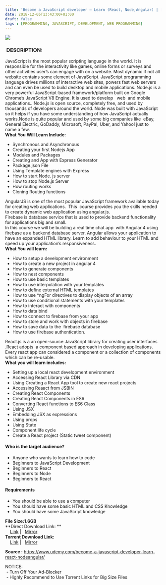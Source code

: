 ```yaml
---
title: 'Become a JavaScript developer – Learn (React, Node,Angular) | [ 199.99$ Course For Free ]'
date: 2018-12-05T13:43:00+01:00
draft: false
tags : [PROGRAMMING, JAVASCRIPT, DEVELOPMENT, WEB PROGRAMMING]
---
```


[![](https://2.bp.blogspot.com/-77kfOcd3VcQ/XAfGOI53EjI/AAAAAAAAAo0/F9qWfWHh-m4eb-bdEIXmeTtsYyTiTvY0gCLcBGAs/s640/Become-a-JavaScript-developer-%25E2%2580%2593-Learn-React-NodeAngular.jpg)](https://2.bp.blogspot.com/-77kfOcd3VcQ/XAfGOI53EjI/AAAAAAAAAo0/F9qWfWHh-m4eb-bdEIXmeTtsYyTiTvY0gCLcBGAs/s1600/Become-a-JavaScript-developer-%25E2%2580%2593-Learn-React-NodeAngular.jpg)

###  DESCRIPTION:

JavaScript is the most popular scripting language in the world. It is responsible for the interactivity like games, online forms or surveys and other activities user’s can engage with on a website. Most dynamic if not all website contains some element of JavaScript. JavaScript programming language drives millions of interactive web sites, powers fast web servers and can even be used to build desktop and mobile applications. Node.js is a very powerful JavaScript-based framework/platform built on Google Chrome’s JavaScript V8 Engine. It is used to develop   web  and mobile applications.. Node.js is open source, completely free, and used by thousands of developers around the world. Node was built with JavaScript so it helps if you have some understanding of how JavaScript actually works.Node is quite popular and used by some big companies like  eBay, General Electric, GoDaddy, Microsoft, PayPal, Uber, and Yahoo! just to  name a few.  
**What You Will Learn Include:**  

*   Synchronous and Asynchronous
*   Creating your first Nodejs App
*   Modules and Packages
*   Creating and App with Express Generator
*   Package.json File
*   Using Template engines with Express
*   How to start Node. js server
*   How to stop Node.js Server
*   How routing works
*   Cloning Routing functions

AngularJS is one of the most popular JavaScript framework available today for creating web applications.  This  course provides you the skills needed to create dynamic web application using angular.js.  
Firebase is database service that is used to provide backend functionality for applications big and small.  
In this course we will be building a real time chat app  with Angular 4 using firebase as a backend database server. Angular allows your application to have an expanded HTML library. Learn to add behaviour to your HTML and speed up your application’s responsiveness.  
**What You will learn:**  

*   How to setup a development environment
*   How to create a new project in angular 4
*   How to generate components
*   How to nest components
*   How to use basic templates
*   How to use interpolation with your templates
*   How to define external HTML templates
*   How to use \*ngFor directives to display objects of an array
*   How to use conditional statements with your templates
*   How to interact with components
*   How to data bind
*   How to connect to firebase from your app
*   How to store and work with objects in firebase
*   How to save data to the  firebase database
*   How to use firebase authentication.

React.js is a an open-source JavaScript library for creating user interfaces .React adopts  a component based approach in developing applications.  
Every react app can considered a component or a collection of components which can be re-usable.  
**What you will learn includes:**  

*   Setting up a local react development environment
*   Accessing React Library via CDN
*   Using Creating a React App tool to create new react projects
*   Accessing Reaact from JSBIN
*   Creating React Components
*   Creating React Components in ES6
*   Converting React functions to ES6 Class
*   Using JSX
*   Embedding JSX as expressions
*   Using props
*   Using State
*   Component life cycle
*   Create a React project (Static tweet component)

#### Who is the target audience?

*   Anyone who wants to learn how to code
*   Beginners to JavaScript Development
*   Beginners to React
*   Beginners to Node
*   Beginners to React

#### Requirements

*   You should be able to use a computer
*   You should have some basic HTML and CSS Knowledge
*   You should have some JavaScript knowledge

**File Size:1.6GB**  
**Direct Download Link: **  
    [Link](http://crowdurl.com/BecomeaJavaScriptlink1) |   [Mirror](http://crowdurl.com/BecomeaJavaScriptlink2)  
**Torrent Download Link:**  
    [Link](http://crowdurl.com/BecomeaJavaScripttorrent1) |   [Mirror](http://crowdurl.com/BecomeaJavaScripttorrent2)  
  
**Source :** https://www.udemy.com/become-a-javascript-developer-learn-react-nodeangular/  
  
NOTICE:  
 - Turn Off Your Ad-Blocker  
 - Highly Recommend to Use Torrent Links for Big Size Files